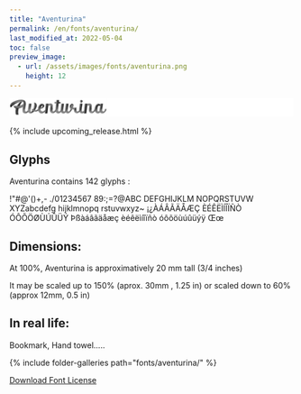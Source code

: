 ```yaml
---
title: "Aventurina"
permalink: /en/fonts/aventurina/
last_modified_at: 2022-05-04
toc: false
preview_image:
  - url: /assets/images/fonts/aventurina.png
    height: 12
---
```

![Aventurina](/assets/images/fonts/aventurina.png)


{% include upcoming_release.html %}

## Glyphs

Aventurina contains 142 glyphs :

!"#@'()+,- ./01234567 89:;=?@ABC DEFGHIJKLM NOPQRSTUVW XYZabcdefg hijklmnopq rstuvwxyz~ ¡¿ÀÁÂÃÄÅÆÇ ÈÉÊËÌÍÎÏÑÒ ÓÔÕÖØÙÚÛÜÝ Þßàáâãäåæç èéêëìíîïñò óôõöùúûüýÿ Œœ

## Dimensions:
At 100%, Aventurina is approximatively  20 mm tall (3/4 inches)

It may be scaled up to 150% (aprox. 30mm , 1.25 in) or scaled down to 60% (approx 12mm, 0.5 in)


## In real life:

Bookmark, Hand towel.....

{% include folder-galleries path="fonts/aventurina/" %}




[Download Font License](https://github.com/inkstitch/inkstitch/tree/main/fonts/aventurina/LICENSE)

